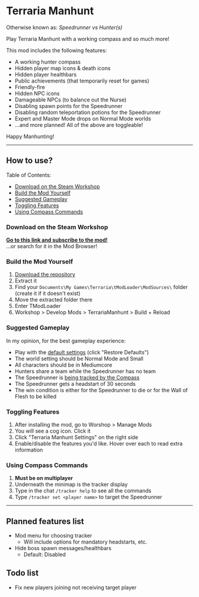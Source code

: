 # Terraria Manhunt

Otherwise known as: _Speedrunner vs Hunter(s)_

Play Terraria Manhunt with a working compass and so much more!

This mod includes the following features:
- A working hunter compass
- Hidden player map icons & death icons
- Hidden player healthbars
- Public achievements (that temporarily reset for games)
- Friendly-fire
- Hidden NPC icons
- Damageable NPCs (to balance out the Nurse)
- Disabling spawn points for the Speedrunner
- Disabling random teleportation potions for the Speedrunner
- Expert and Master Mode drops on Normal Mode worlds
- ...and more planned! All of the above are toggleable!

Happy Manhunting!

---

## How to use?

Table of Contents:
- [Download on the Steam Workshop](#workshop)
- [Build the Mod Yourself](#buildMod)
- [Suggested Gameplay](#suggestions)
- [Toggling Features](#configSetup)
- [Using Compass Commands](#compassCommands)

<h3 id="workshop">Download on the Steam Workshop</h3>

[**Go to this link and subscribe to the mod!**](https://steamcommunity.com/sharedfiles/filedetails/?id=3244072026)  
...or search for it in the Mod Browser!

<h3 id="buildMod">Build the Mod Yourself</h3>

1. [Download the repository](https://github.com/MCMi460/TerrariaManhunt/archive/refs/heads/main.zip)
2. Extract it
3. Find your `Documents\My Games\Terraria\tModLoader\ModSources\` folder (create it if it doesn't exist)
4. Move the extracted folder there
5. Enter TModLoader
6. Workshop > Develop Mods > TerrariaManhunt > Build + Reload

<h3 id="suggestions">Suggested Gameplay</h3>

In my opinion, for the best gameplay experience:  
- Play with the [default settings](#configSetup) (click "Restore Defaults")
- The world setting should be Normal Mode and Small
- All characters should be in Mediumcore
- Hunters share a team while the Speedrunner has no team
- The Speedrunner is [being tracked by the Compass](#compassCommands)
- The Speedrunner gets a headstart of 30 seconds
- The win condition is either for the Speedrunner to die or for the Wall of Flesh to be killed

<h3 id="configSetup">Toggling Features</h3>

1. After installing the mod, go to Worshop > Manage Mods
2. You will see a cog icon. Click it
3. Click "Terraria Manhunt Settings" on the right side
4. Enable/disable the features you'd like. Hover over each to read extra information

<h3 id="compassCommands">Using Compass Commands</h3>

1. **Must be on multiplayer**
2. Underneath the minimap is the tracker display
3. Type in the chat `/tracker help` to see all the commands
4. Type `/tracker set <player name>` to target the Speedrunner

---

## Planned features list
- Mod menu for choosing tracker
	- Will include options for mandatory headstarts, etc.
- Hide boss spawn messages/healthbars
	- Default: Disabled

## Todo list
- Fix new players joining not receiving target player
